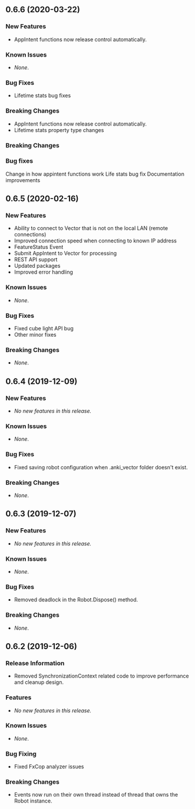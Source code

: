 ## 0.6.6 (2020-03-22)

### New Features

* AppIntent functions now release control automatically.

### Known Issues

* *None*.

### Bug Fixes

* Lifetime stats bug fixes

### Breaking Changes

* AppIntent functions now release control automatically.
* Lifetime stats property type changes


### Breaking Changes

### Bug fixes

Change in how appintent functions work Life stats bug fix Documentation improvements


## 0.6.5 (2020-02-16)

### New Features

* Ability to connect to Vector that is not on the local LAN (remote connections)
* Improved connection speed when connecting to known IP address
* FeatureStatus Event
* Submit AppIntent to Vector for processing
* REST API support
* Updated packages
* Improved error handling

### Known Issues

* *None*.

### Bug Fixes

* Fixed cube light API bug
* Other minor fixes

### Breaking Changes

* *None*.

## 0.6.4 (2019-12-09)

### New Features

* *No new features in this release.*

### Known Issues

* *None*.

### Bug Fixes

* Fixed saving robot configuration when .anki_vector folder doesn't exist.

### Breaking Changes

* *None*.


## 0.6.3 (2019-12-07)

### New Features

* *No new features in this release.*

### Known Issues

* *None*.

### Bug Fixes

* Removed deadlock in the Robot.Dispose() method.  

### Breaking Changes

* *None*.


## 0.6.2 (2019-12-06)

### Release Information

* Removed SynchronizationContext related code to improve performance and cleanup design.  

### Features

* *No new features in this release.*

### Known Issues

* *None*.

### Bug Fixing

* Fixed FxCop analyzer issues

### Breaking Changes

* Events now run on their own thread instead of thread that owns the Robot instance.


